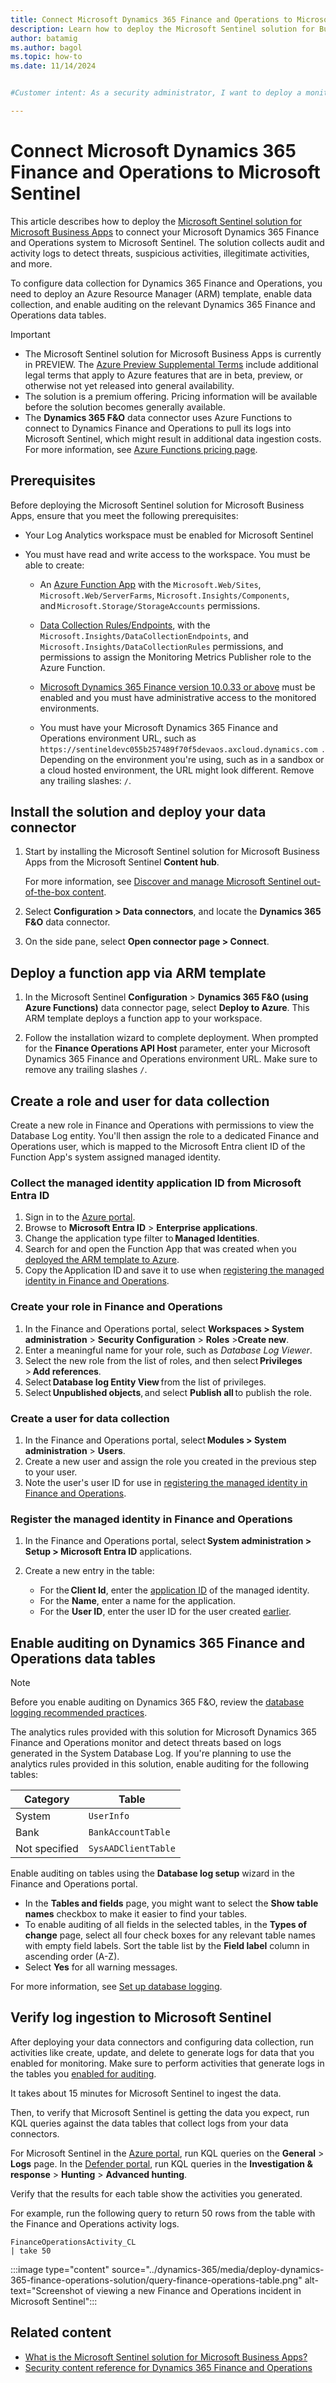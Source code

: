 ```yaml
---
title: Connect Microsoft Dynamics 365 Finance and Operations to Microsoft Sentinel
description: Learn how to deploy the Microsoft Sentinel solution for Business Applications with Microsoft Dynamics 365 Finance and Operations
author: batamig
ms.author: bagol
ms.topic: how-to
ms.date: 11/14/2024


#Customer intent: As a security administrator, I want to deploy a monitoring solution for Dynamics 365 Finance and Operations so that I can detect and respond to threats and suspicious activities in real-time.

---
```


# Connect Microsoft Dynamics 365 Finance and Operations to Microsoft Sentinel

This article describes how to deploy the [Microsoft Sentinel solution for Microsoft Business Apps](../business-applications/solution-overview.md) to connect your Microsoft Dynamics 365 Finance and Operations system to Microsoft Sentinel. The solution collects audit and activity logs to detect threats, suspicious activities, illegitimate activities, and more.

To configure data collection for Dynamics 365 Finance and Operations, you need to deploy an Azure Resource Manager (ARM) template, enable data collection, and enable auditing on the relevant Dynamics 365 Finance and Operations data tables.

> [!IMPORTANT]
>
> - The Microsoft Sentinel solution for Microsoft Business Apps is currently in PREVIEW. The [Azure Preview Supplemental Terms](https://azure.microsoft.com/support/legal/preview-supplemental-terms/) include additional legal terms that apply to Azure features that are in beta, preview, or otherwise not yet released into general availability.
> - The solution is a premium offering. Pricing information will be available before the solution becomes generally available.
> - The **Dynamics 365 F&O** data connector uses Azure Functions to connect to Dynamics Finance and Operations to pull its logs into Microsoft Sentinel, which might result in additional data ingestion costs. For more information, see [Azure Functions pricing page](https://azure.microsoft.com/pricing/details/functions/).
 
## Prerequisites

Before deploying the Microsoft Sentinel solution for Microsoft Business Apps, ensure that you meet the following prerequisites:

- Your Log Analytics workspace must be enabled for Microsoft Sentinel

- You must have read and write access to the workspace. You must be able to create:

    - An [Azure Function App](../../azure-functions/functions-overview.md) with the `Microsoft.Web/Sites`, `Microsoft.Web/ServerFarms`, `Microsoft.Insights/Components`, and `Microsoft.Storage/StorageAccounts` permissions.

    - [Data Collection Rules/Endpoints](/azure/azure-monitor/essentials/data-collection-rule-overview), with the `Microsoft.Insights/DataCollectionEndpoints`, and `Microsoft.Insights/DataCollectionRules` permissions, and permissions to assign the Monitoring Metrics Publisher role to the Azure Function.

    - [Microsoft Dynamics 365 Finance version 10.0.33 or above](/dynamics365/finance/get-started/whats-new-changed-changed-10-0-33) must be enabled and you must have administrative access to the monitored environments.

    - You must have your Microsoft Dynamics 365 Finance and Operations environment URL, such as `https://sentineldevc055b257489f70f5devaos.axcloud.dynamics.com `. Depending on the environment you're using, such as in a sandbox or a cloud hosted environment, the URL might look different. Remove any trailing slashes: `/`.

## Install the solution and deploy your data connector

1. Start by installing the Microsoft Sentinel solution for Microsoft Business Apps from the Microsoft Sentinel **Content hub**. <!--is this the exact name?-->

    For more information, see [Discover and manage Microsoft Sentinel out-of-the-box content](../sentinel-solutions-deploy.md).

1. Select **Configuration > Data connectors**, and locate the **Dynamics 365 F&O** data connector.

1. On the side pane, select **Open connector page > Connect**.

## Deploy a function app via ARM template

1. In the Microsoft Sentinel **Configuration** > **Dynamics 365 F&O (using Azure Functions)** data connector page, select **Deploy to Azure**. This ARM template deploys a function app to your workspace.

1. Follow the installation wizard to complete deployment. When prompted for the **Finance Operations API Host** parameter, enter your Microsoft Dynamics 365 Finance and Operations environment URL. Make sure to remove any trailing slashes `/`.

## Create a role and user for data collection

Create a new role in Finance and Operations with permissions to view the Database Log entity. You'll then assign the role to a dedicated Finance and Operations user, which is mapped to the Microsoft Entra client ID of the Function App's system assigned managed identity.

### Collect the managed identity application ID from Microsoft Entra ID

1. Sign in to the [Azure portal](https://portal.azure.com).
1. Browse to **Microsoft Entra ID** > **Enterprise applications**.
1. Change the application type filter to **Managed Identities**.
1. Search for and open the Function App that was created when you [deployed the ARM template to Azure](#create-a-role-and-user-for-data-collection).
1. Copy the Application ID and save it to use when [registering the managed identity in Finance and Operations](#register-the-managed-identity-in-finance-and-operations).

### Create your role in Finance and Operations

1. In the Finance and Operations portal, select **Workspaces > System administration** > **Security Configuration** > **Roles** >**Create new**.
1. Enter a meaningful name for your role, such as *Database Log Viewer*.
1. Select the new role from the list of roles, and then select **Privileges** > **Add references**.
1. Select **Database log Entity View** from the list of privileges. 
1. Select **Unpublished objects**, and select **Publish all** to publish the role. 

### Create a user for data collection

1. In the Finance and Operations portal, select **Modules > System administration** > **Users**.
1. Create a new user and assign the role you created in the previous step to your user.
1. Note the user's user ID for use in [registering the managed identity in Finance and Operations](#register-the-managed-identity-in-finance-and-operations).

### Register the managed identity in Finance and Operations

1. In the Finance and Operations portal, select **System administration > Setup > Microsoft Entra ID** applications.

1. Create a new entry in the table:

    - For the **Client Id**, enter the [application ID](#to-collect-the-managed-identity-application-id-from-microsoft-entra-id) of the managed identity.
    - For the **Name**, enter a name for the application. 
    - For the **User ID**, enter the user ID for the user created [earlier](#to-create-a-user-for-data-collection).

## Enable auditing on Dynamics 365 Finance and Operations data tables

> [!NOTE]
> Before you enable auditing on Dynamics 365 F&O, review the [database logging recommended practices](/dynamics365/fin-ops-core/dev-itpro/sysadmin/configure-manage-database-log#database-logging-and-performance).

The analytics rules provided with this solution for Microsoft Dynamics 365 Finance and Operations monitor and detect threats based on logs generated in the System Database Log. If you're planning to use the analytics rules provided in this solution, enable auditing for the following tables:

|Category  |Table  |
|---------|---------|
|System     |  `UserInfo`       |
|Bank     |    `BankAccountTable`     |
|Not specified     | `SysAADClientTable`        |

Enable auditing on tables using the **Database log setup** wizard in the Finance and Operations portal. 

- In the **Tables and fields** page, you might want to select the **Show table names** checkbox to make it easier to find your tables.
- To enable auditing of all fields in the selected tables, in the **Types of change** page, select all four check boxes for any relevant table names with empty field labels. Sort the table list by the **Field label** column in ascending order (A-Z).
- Select **Yes** for all warning messages.

For more information, see [Set up database logging](/dynamics365/fin-ops-core/dev-itpro/sysadmin/configure-manage-database-log#set-up-database-logging).

## Verify log ingestion to Microsoft Sentinel

After deploying your data connectors and configuring data collection, run activities like create, update, and delete to generate logs for data that you enabled for monitoring. Make sure to perform activities that generate logs in the tables you [enabled for auditing](#enable-auditing-on-the-relevant-dynamics-365-finance-and-operations-data-tables).

It takes about 15 minutes for Microsoft Sentinel to ingest the data.

Then, to verify that Microsoft Sentinel is getting the data you expect, run KQL queries against the data tables that collect logs from your data connectors.

For Microsoft Sentinel in the [Azure portal](https://portal.azure.com), run KQL queries on the **General** > **Logs** page. In the [Defender portal](https://security.microsoft.com/), run KQL queries in the **Investigation & response** > **Hunting** > **Advanced hunting**.

Verify that the results for each table show the activities you generated.

For example, run the following query to return 50 rows from the table with the Finance and Operations activity logs.

```kusto
FinanceOperationsActivity_CL
| take 50
```

:::image type="content" source="../dynamics-365/media/deploy-dynamics-365-finance-operations-solution/query-finance-operations-table.png" alt-text="Screenshot of viewing a new Finance and Operations incident in Microsoft Sentinel":::

## Related content

- [What is the Microsoft Sentinel solution for Microsoft Business Apps?](solution-overview.md)
- [Security content reference for Dynamics 365 Finance and Operations](../dynamics-365/dynamics-365-finance-operations-security-content.md)

